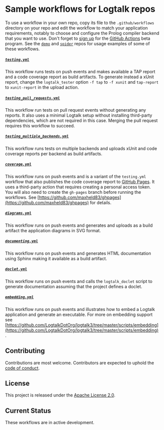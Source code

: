 # Sample workflows for Logtalk repos

To use a workflow in your own repo, copy its file to the `.github/workflows` directory on your repo and edit the workflow to match your application requirements, notably to choose and configure the Prolog compiler backend that you want to use. Don't forget to [sign up](https://github.com/features/actions) for the [GitHub Actions](https://help.github.com/en/github/automating-your-workflow-with-github-actions/about-github-actions) beta program. See the [`demo`](https://github.com/logtalk-actions/demo) and [`spider`](https://github.com/logtalk-actions/spider) repos for usage examples of some of these workflows.

##### [`testing.yml`](testing.yml)

This workflow runs tests on push events and makes available a TAP report and a code coverage report as build artifacts. To generate instead a xUnit report, change the `logtalk_tester` option `-f tap` to `-f xunit` and `tap-report` to `xunit-report` in the upload action.

##### [`testing_pull_requests.yml`](testing_pull_requests.yml)

This workflow run tests on pull request events without generating any reports. It also uses a minimal Logtalk setup without installing third-party dependencies, which are not required in this case. Merging the pull request requires this workflow to succeed.

##### [`testing_multiple_backends.yml`](testing_multiple_backends.yml)

This workflow runs tests on multiple backends and uploads xUnit and code coverage reports per backend as build artifacts.

##### [`coverage.yml`](coverage.yml)

This workflow runs on push events and is a variant of the `testing.yml` workflow that also publishes the code coverage report to [GitHub Pages](https://pages.github.com/). It uses a third-party action that requires creating a personal access token. You will also need to create the `gh-pages` branch before running the workflows. See [https://github.com/maxheld83/ghpages](https://github.com/maxheld83/ghpages) for details.

##### [`diagrams.yml`](diagrams.yml)

This workflow runs on push events and generates and uploads as a build artifact the application diagrams in SVG format.

##### [`documenting.yml`](documenting.yml)

This workflow runs on push events and generates HTML documentation using Sphinx making it available as a build artifact.

##### [`doclet.yml`](doclet.yml)

This workflow runs on push events and calls the `logtalk_doclet` script to generate documentation assuming that the project defines a doclet.

##### [`embedding.yml`](embedding.yml)

This workflow runs on push events and illustrates how to embed a Logtalk application and generate an executable. For more on embedding support see [https://github.com/LogtalkDotOrg/logtalk3/tree/master/scripts/embedding](https://github.com/LogtalkDotOrg/logtalk3/tree/master/scripts/embedding).

## Contributing

Contributions are most welcome. Contributors are expected to uphold the [code of conduct](CODE_OF_CONDUCT.md).

## License

This project is released under the [Apache License 2.0](LICENSE).

## Current Status

These workflows are in active development.
